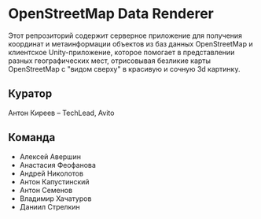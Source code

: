 # OpenStreetMap Data Renderer

Этот репрозиторий содержит серверное приложение для получения координат и метаинформации объектов из баз данных
OpenStreetMap и клиентское Unity-приложение, которое помогает в представлении разных географических мест, отрисовывая
безликие карты OpenStreetMap с "видом сверху" в красивую и сочную 3d картинку.

## Куратор

Антон Киреев – TechLead, Avito

## Команда

* Алексей Авершин
* Анастасия Феофанова
* Андрей Николотов
* Антон Капустинский
* Антон Семенов
* Владимир Хачатуров
* Даниил Стрелкин
